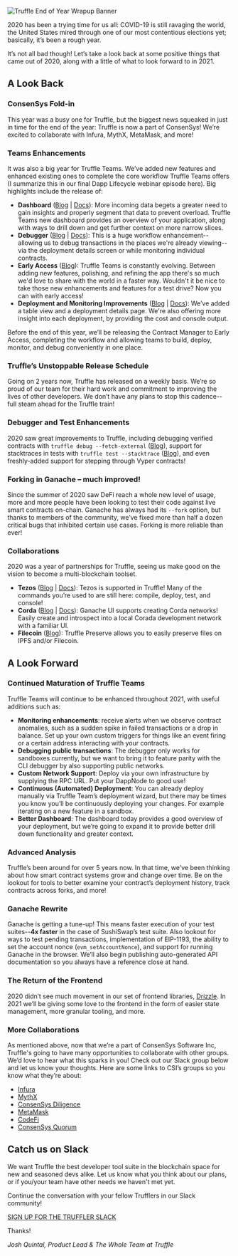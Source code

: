 ![Truffle End of Year Wrapup Banner](/img/blog/2020-is-finally-over-a-year-end-wrapup/blog-header.png)

2020 has been a trying time for us all: COVID-19 is still ravaging the world, the United States mired through one of our most contentious elections yet; basically, it’s been a rough year.

It’s not all bad though! Let’s take a look back at some positive things that came out of 2020, along with a little of what to look forward to in 2021.

## A Look Back

### ConsenSys Fold-in

This year was a busy one for Truffle, but the biggest news squeaked in just in time for the end of the year: Truffle is now a part of ConsenSys! We’re excited to collaborate with Infura, MythX, MetaMask, and more!

### Teams Enhancements

It was also a big year for Truffle Teams. We’ve added new features and enhanced existing ones to complete the core workflow Truffle Teams offers (I summarize this in our final Dapp Lifecycle webinar episode here). Big highlights include the release of:

* **Dashboard** ([Blog](/blog/get-a-birds-eye-view-with-truffle-teams-new-dashboard) | [Docs](/docs/teams/dashboard/dashboard-overview)): More incoming data begets a greater need to gain insights and properly segment that data to prevent overload. Truffle Teams new dashboard provides an overview of your application, along with ways to drill down and get further context on more narrow slices.
* **Debugger** ([Blog](/blog/debug-quickly-and-in-context-with-truffle-teams-new-debugger) | [Docs](/docs/teams/debugger/debugger-overview)): This is a huge workflow enhancement--allowing us to debug transactions in the places we're already viewing--via the deployment details screen or while monitoring individual contracts.
* **Early Access** ([Blog](/blog/try-new-features-first-with-truffle-teams-early-access)): Truffle Teams is constantly evolving. Between adding new features, polishing, and refining the app there's so much we'd love to share with the world in a faster way. Wouldn't it be nice to take those new enhancements and features for a test drive? Now you can with early access!
* **Deployment and Monitoring Improvements** ([Blog](/blog/you-decide-pipeline-or-table-view-in-truffle-teams-deployments-manager/blog/you-decide-pipeline-or-table-view-in-truffle-teams-deployments-manager) | [Docs](/docs/teams/deployments/deployments-overview)): We’ve added a table view and a deployment details page. We're also offering more insight into each deployment, by providing the cost and console output.

Before the end of this year, we’ll be releasing the Contract Manager to Early Access, completing the workflow and allowing teams to build, deploy, monitor, and debug conveniently in one place.

### Truffle’s Unstoppable Release Schedule

Going on 2 years now, Truffle has released on a weekly basis. We’re so proud of our team for their hard work and commitment to improving the lives of other developers. We don’t have any plans to stop this cadence--full steam ahead for the Truffle train!

### Debugger and Test Enhancements

2020 saw great improvements to Truffle, including debugging verified contracts with `truffle debug --fetch-external` ([Blog](/blog/debugging-verified-external-contracts-with-truffle-debugger)), support for stacktraces in tests with `truffle test --stacktrace` ([Blog](/blog/stack-tracing-with-truffle-test)), and even freshly-added support for stepping through Vyper contracts!

### Forking in Ganache – much improved!

Since the summer of 2020 saw DeFi reach a whole new level of usage, more and more people have been looking to test their code against live smart contracts on-chain. Ganache has always had its `--fork` option, but thanks to members of the community, we’ve fixed more than half a dozen critical bugs that inhibited certain use cases. Forking is more reliable than ever!

### Collaborations

2020 was a year of partnerships for Truffle, seeing us make good on the vision to become a multi-blockchain toolset.

* **Tezos** ([Blog](/blog/branching-out-announcing-tezos-support-in-truffle) | [Docs](/docs/tezos/truffle/quickstart)): Tezos is supported in Truffle! Many of the commands you’re used to are still here: compile, deploy, test, and console!
* **Corda** ([Blog](/blog/branching-out-phase-2-of-corda-flavored-ganache) | [Docs](/docs/ganache/corda/working-with-corda)): Ganache UI supports creating Corda networks! Easily create and introspect into a local Corada development network with a familiar UI.
* **Filecoin** ([Blog](/blog/announcing-collaboration-with-filecoin)): Truffle Preserve allows you to easily preserve files on IPFS and/or Filecoin.

## A Look Forward

### Continued Maturation of Truffle Teams

Truffle Teams will continue to be enhanced throughout 2021, with useful additions such as:

* **Monitoring enhancements**: receive alerts when we observe contract anomalies, such as a sudden spike in failed transactions or a drop in balance. Set up your own custom triggers for things like an event firing or a certain address interacting with your contracts.
* **Debugging public transactions**: The debugger only works for sandboxes currently, but we want to bring it to feature parity with the CLI debugger by also supporting public networks.
* **Custom Network Support**: Deploy via your own infrastructure by supplying the RPC URL. Put your DappNode to good use!
* **Continuous (Automated) Deployment**: You can already deploy manually via Truffle Team’s deployment wizard, but there may be times you know you’ll be continuously deploying your changes. For example iterating on a new feature in a sandbox.
* **Better Dashboard**: The dashboard today provides a good overview of your deployment, but we’re going to expand it to provide better drill down functionality and greater context.

### Advanced Analysis

Truffle’s been around for over 5 years now. In that time, we’ve been thinking about how smart contract systems grow and change over time. Be on the lookout for tools to better examine your contract’s deployment history, track contracts across forks, and more!

### Ganache Rewrite

Ganache is getting a tune-up! This means faster execution of your test suites--**4x faster** in the case of SushiSwap’s test suite. Also lookout for ways to test pending transactions, implementation of EIP-1193, the ability to set the account nonce (`evm_setAccountNonce`), and support for running Ganache in the browser. We’ll also begin publishing auto-generated API documentation so you always have a reference close at hand.

### The Return of the Frontend

2020 didn’t see much movement in our set of frontend libraries, [Drizzle](https://github.com/trufflesuite/drizzle). In 2021 we’ll be giving some love to the frontend in the form of easier state management, more granular tooling, and more.

### More Collaborations

As mentioned above, now that we’re a part of ConsenSys Software Inc, Truffle's going to have many opportunities to collaborate with other groups. We’d love to hear what this sparks in you! Check out our Slack group below and let us know your thoughts. Here are some links to CSI’s groups so you know what they’re about:

* [Infura](https://infura.io/)
* [MythX](https://mythx.io/)
* [ConsenSys Diligence](https://consensys.net/diligence/)
* [MetaMask](https://metamask.io/)
* [CodeFi](https://codefi.consensys.net/)
* [ConsenSys Quorum](https://consensys.net/quorum/)

## Catch us on Slack

We want Truffle the best developer tool suite in the blockchain space for new and seasoned devs alike. Let us know what you think about our plans, or if you/your team have other needs we haven't met yet.

Continue the conversation with your fellow Trufflers in our Slack community!

<div class="mt-12 text-center">
  <a class="btn btn-truffle mt-3" href="https://join.slack.com/t/truffle-community/shared_invite/zt-8wab0bnl-KcugRAqsY9yeNJYcnanfLA" target="_blank">SIGN UP FOR THE TRUFFLER SLACK</a>
</div>

Thanks!

_Josh Quintal, Product Lead & The Whole Team at Truffle_
